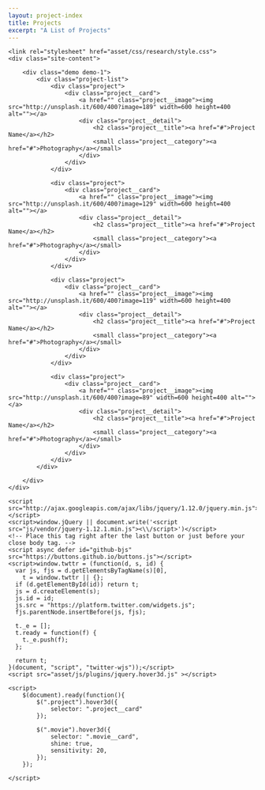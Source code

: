 ```yaml
---
layout: project-index
title: Projects
excerpt: "A List of Projects"
---
```

	<link rel="stylesheet" href="asset/css/research/style.css">
	<div class="site-content">

		<div class="demo demo-1">
			<div class="project-list">
				<div class="project">
					<div class="project__card">
						<a href="" class="project__image"><img src="http://unsplash.it/600/400?image=189" width=600 height=400 alt=""></a>
						<div class="project__detail">
							<h2 class="project__title"><a href="#">Project Name</a></h2>
							<small class="project__category"><a href="#">Photography</a></small>
						</div>
					</div>
				</div>

				<div class="project">
					<div class="project__card">
						<a href="" class="project__image"><img src="http://unsplash.it/600/400?image=129" width=600 height=400 alt=""></a>
						<div class="project__detail">
							<h2 class="project__title"><a href="#">Project Name</a></h2>
							<small class="project__category"><a href="#">Photography</a></small>
						</div>
					</div>
				</div>

				<div class="project">
					<div class="project__card">
						<a href="" class="project__image"><img src="http://unsplash.it/600/400?image=119" width=600 height=400 alt=""></a>
						<div class="project__detail">
							<h2 class="project__title"><a href="#">Project Name</a></h2>
							<small class="project__category"><a href="#">Photography</a></small>
						</div>
					</div>
				</div>

				<div class="project">
					<div class="project__card">
						<a href="" class="project__image"><img src="http://unsplash.it/600/400?image=89" width=600 height=400 alt=""></a>
						<div class="project__detail">
							<h2 class="project__title"><a href="#">Project Name</a></h2>
							<small class="project__category"><a href="#">Photography</a></small>
						</div>
					</div>
				</div>
			</div>

		</div>
	</div>

	<script src="http://ajax.googleapis.com/ajax/libs/jquery/1.12.0/jquery.min.js"></script>
	<script>window.jQuery || document.write('<script src="js/vendor/jquery-1.12.1.min.js"><\\/script>')</script>
	<!-- Place this tag right after the last button or just before your close body tag. -->
	<script async defer id="github-bjs" src="https://buttons.github.io/buttons.js"></script>
	<script>window.twttr = (function(d, s, id) {
	  var js, fjs = d.getElementsByTagName(s)[0],
	    t = window.twttr || {};
	  if (d.getElementById(id)) return t;
	  js = d.createElement(s);
	  js.id = id;
	  js.src = "https://platform.twitter.com/widgets.js";
	  fjs.parentNode.insertBefore(js, fjs);
	 
	  t._e = [];
	  t.ready = function(f) {
	    t._e.push(f);
	  };
	 
	  return t;
	}(document, "script", "twitter-wjs"));</script>
	<script src="asset/js/plugins/jquery.hover3d.js" ></script>

	<script>
		$(document).ready(function(){
			$(".project").hover3d({
				selector: ".project__card"
			});

			$(".movie").hover3d({
				selector: ".movie__card",
				shine: true,
				sensitivity: 20,
			});
		});

	</script>